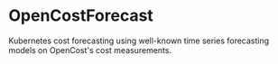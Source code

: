 # OpenCostForecast
Kubernetes cost forecasting using well-known time series forecasting models on OpenCost's cost measurements.
